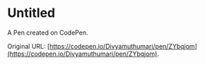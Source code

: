 # Untitled

A Pen created on CodePen.

Original URL: [https://codepen.io/Divyamuthumari/pen/ZYbqjom](https://codepen.io/Divyamuthumari/pen/ZYbqjom).

